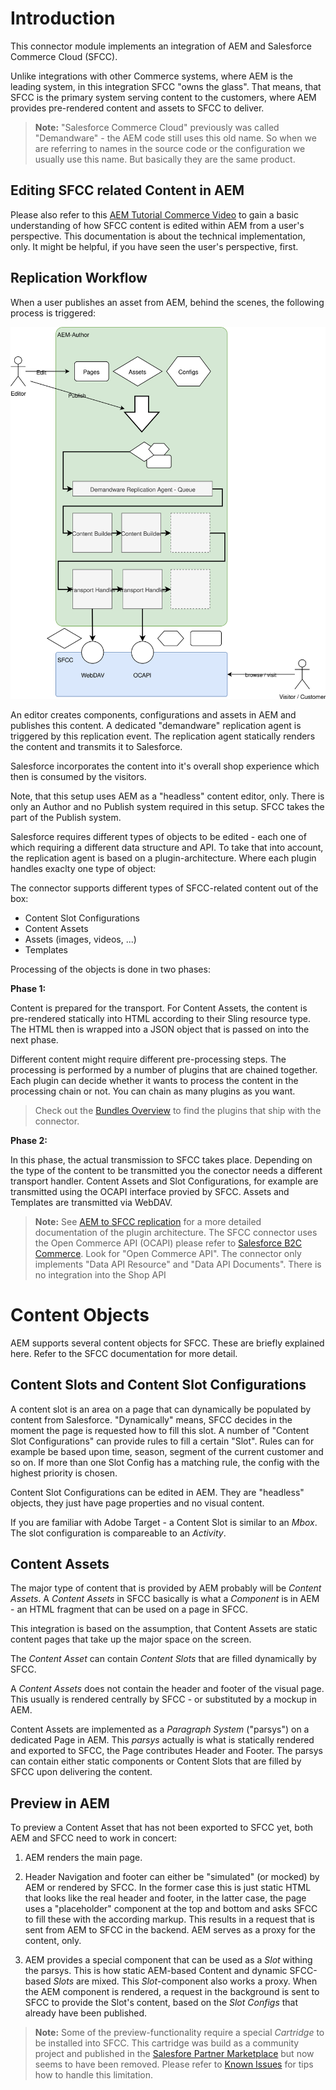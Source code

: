  
# Introduction
  
This connector module implements an integration of AEM and Salesforce Commerce Cloud (SFCC).

Unlike integrations with other Commerce systems, where AEM is the leading system, in this integration SFCC "owns the glass". That means, that SFCC is the primary system serving content to the customers, where AEM provides pre-rendered content and assets to SFCC to deliver.

> **Note:** "Salesforce Commerce Cloud" previously was called "Demandware" - the AEM code still uses this 
old name. So when we are referring to names in the source code or the configuration we usually use 
this name. But basically they are the same product.

## Editing SFCC related Content in AEM

Please also refer to this [AEM Tutorial Commerce Video](https://helpx.adobe.com/experience-manager/kt/commerce/using/demandware-feature-video-understand.html) to gain a basic understanding of how SFCC content is edited within AEM from a user's perspective. This documentation is about the technical implementation, only. It might be helpful, if you have seen the user's perspective, first. 

## Replication Workflow

When a user publishes an asset from AEM, behind the scenes, the following process is triggered:

![Editing and Replication](images/01-overview.svg)

An editor creates components, configurations and assets in AEM and publishes this content. 
A dedicated "demandware" replication agent is triggered by this replication event. The replication agent statically renders the content and transmits it to Salesforce. 

Salesforce incorporates the content into it's overall shop experience which then is consumed by the visitors.

Note, that this setup uses AEM as a "headless" content editor, only. There is only an Author and no Publish system required in this setup. SFCC takes the part of the Publish system.  

Salesforce requires different types of objects to be edited - each one of which requiring a different data structure and API. To take that into account,  the replication agent is based on a plugin-architecture. Where each plugin handles exaclty one type of object: 

The connector supports different types of SFCC-related content out of the box: 

- Content Slot Configurations
- Content Assets
- Assets (images, videos, ...)
- Templates

Processing of the objects is done in two phases:

**Phase 1:**

Content is prepared for the transport. For Content Assets, the content is pre-rendered statically into HTML according to their Sling resource type. The HTML then is wrapped into a JSON object that is passed on into the next phase.

Different content might require different pre-processing steps. The processing is performed by a number of 
plugins that are chained together. Each plugin can decide whether it wants to process the content in the 
processing chain or not. You can chain as many plugins as you want. 

> Check out the [Bundles Overview](05-03-bundles-overview) to find the plugins that ship with the connector.


**Phase 2:**

In this phase, the actual transmission to SFCC takes place. Depending on the type of the content to be 
transmitted you the conector needs a different transport handler. Content Assets and Slot Configurations, for example are transmitted using the OCAPI interface provied by SFCC. Assets and Templates are transmitted via WebDAV.

> **Note:** See [AEM to SFCC replication](2.-AEM-to-SFCC-Replication) for a more detailed documentation of the plugin architecture. 
The SFCC connector uses the Open Commerce API (OCAPI) please refer to [Salesforce B2C Commerce](https://documentation.b2c.commercecloud.salesforce.com/DOC2/index.jsp). Look for "Open Commerce API". The connector only implements "Data API Resource" and "Data API Documents".
There is no integration into the Shop API

# Content Objects

AEM supports several content objects for SFCC. These are briefly explained here. Refer to the SFCC documentation for more detail.

## Content Slots and Content Slot Configurations

A content slot is an area on a page that can dynamically be populated by content from Salesforce. "Dynamically" means, SFCC decides in the moment the page is requested how to fill this slot. A number of "Content Slot Configurations" can provide rules to fill a certain "Slot". Rules can for example be based upon time, season, segment of the current customer and so on. If more than one Slot Config has a matching rule, the config with the highest priority is chosen. 

Content Slot Configurations can be edited in AEM. They are "headless" objects, they just have page properties and no visual content. 

If you are familiar with Adobe Target - a Content Slot is similar to an _Mbox_. The slot configuration is compareable to an _Activity_. 

## Content Assets 

The major type of content that is provided by AEM probably will be _Content Assets_. A _Content Assets_ in SFCC basically is what a _Component_ is in AEM - an HTML fragment that can be used on a page in SFCC. 

This integration is based on the assumption, that Content Assets are static content pages that take up the major space on the screen. 

The _Content Asset_ can contain _Content Slots_ that are filled dynamically by SFCC.

A _Content Assets_ does not contain the header and footer of the visual page. This usually is rendered centrally by SFCC - or substituted by a mockup in AEM.

Content Assets are implemented as a _Paragraph System_ ("parsys") on a dedicated Page in AEM. This _parsys_ actually is what is statically rendered and exported to SFCC, the Page contributes Header and Footer. The parsys can contain either static components or Content Slots that are filled by SFCC upon delivering the content.

## Preview in AEM

To preview a Content Asset that has not been exported to SFCC yet, both AEM and SFCC need to work in concert:

1. AEM renders the main page. 

2. Header Navigation and footer can either be "simulated" (or mocked) by AEM or rendered by SFCC. In the former case this is just static HTML that looks like the real header and footer, in the latter case, the page uses a "placeholder" component at the top and bottom and asks SFCC to fill these with the according markup. This results in a request that is sent from AEM to SFCC in the backend. AEM serves as a proxy for the content, only.

3. AEM provides a special component that can be used as a *Slot* withing the parsys. This is how static AEM-based 
   Content and dynamic SFCC-based *Slots* are mixed. This *Slot*-component also works a proxy. When the AEM 
   component is rendered, a request in the background is sent to SFCC to provide the Slot's content, based on the 
   *Slot Configs* that already have been published. 

> **Note:** Some of the preview-functionality require a special *Cartridge* to be installed into SFCC. This cartridge 
was build as a community project and published in the 
[Salesfore Partner Marketplace](https://www.salesforce.com/products/commerce-cloud/partner-marketplace/content-management-systems/#!page=1) but now seems to have been removed. Please refer to [Known Issues](9.2-Known-Issues) for tips how to handle this limitation. 